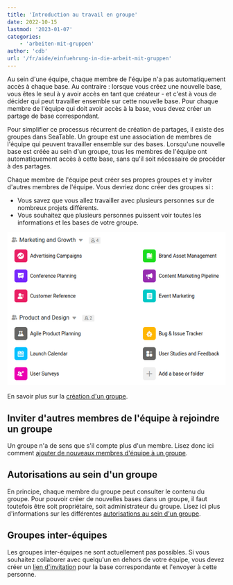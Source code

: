 ```yaml
---
title: 'Introduction au travail en groupe'
date: 2022-10-15
lastmod: '2023-01-07'
categories:
    - 'arbeiten-mit-gruppen'
author: 'cdb'
url: '/fr/aide/einfuehrung-in-die-arbeit-mit-gruppen'
---
```


Au sein d'une équipe, chaque membre de l'équipe n'a pas automatiquement accès à chaque base. Au contraire : lorsque vous créez une nouvelle base, vous êtes le seul à y avoir accès en tant que créateur - et c'est à vous de décider qui peut travailler ensemble sur cette nouvelle base. Pour chaque membre de l'équipe qui doit avoir accès à la base, vous devez créer un partage de base correspondant.

Pour simplifier ce processus récurrent de création de partages, il existe des groupes dans SeaTable. Un groupe est une association de membres de l'équipe qui peuvent travailler ensemble sur des bases. Lorsqu'une nouvelle base est créée au sein d'un groupe, tous les membres de l'équipe ont automatiquement accès à cette base, sans qu'il soit nécessaire de procéder à des partages.

Chaque membre de l'équipe peut créer ses propres groupes et y inviter d'autres membres de l'équipe. Vous devriez donc créer des groupes si :

- Vous savez que vous allez travailler avec plusieurs personnes sur de nombreux projets différents.
- Vous souhaitez que plusieurs personnes puissent voir toutes les informations et les bases de votre groupe.

![Travailler avec des groupes dans SeaTable](images/arbeiten-mit-gruppen.png)

En savoir plus sur la [création d'un groupe](https://seatable.io/fr/docs/arbeiten-mit-gruppen/eine-neue-gruppe-anlegen/).

## Inviter d'autres membres de l'équipe à rejoindre un groupe

Un groupe n'a de sens que s'il compte plus d'un membre. Lisez donc ici comment [ajouter de nouveaux membres d'équipe à un groupe](https://seatable.io/fr/docs/gruppenmitglieder-und-berechtigungen/ein-teammitglied-einer-gruppe-hinzufuegen/).

## Autorisations au sein d'un groupe

En principe, chaque membre du groupe peut consulter le contenu du groupe. Pour pouvoir créer de nouvelles bases dans un groupe, il faut toutefois être soit propriétaire, soit administrateur du groupe. Lisez ici plus d'informations sur les différentes [autorisations au sein d'un groupe](https://seatable.io/fr/docs/gruppenmitglieder-und-berechtigungen/gruppenmitglieder-und-ihre-berechtigungen/).

## Groupes inter-équipes

Les groupes inter-équipes ne sont actuellement pas possibles. Si vous souhaitez collaborer avec quelqu'un en dehors de votre équipe, vous devez créer un [lien d'invitation](https://seatable.io/fr/docs/freigabelinks/einladungs-link-erklaert/) pour la base correspondante et l'envoyer à cette personne.
